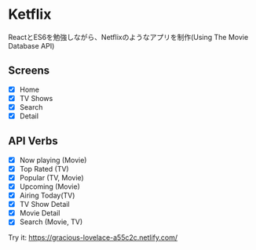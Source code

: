 # Ketflix

ReactとES6を勉強しながら、Netflixのようなアプリを制作(Using The Movie Database API)

## Screens

- [x] Home
- [x] TV Shows
- [x] Search
- [x] Detail

## API Verbs

- [x] Now playing (Movie)
- [x] Top Rated (TV)
- [x] Popular (TV, Movie)
- [x] Upcoming (Movie)
- [x] Airing Today(TV)
- [x] TV Show Detail
- [x] Movie Detail
- [x] Search (Movie, TV)

Try it: https://gracious-lovelace-a55c2c.netlify.com/
